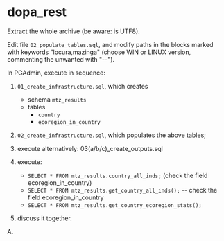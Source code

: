 # dopa_rest

Extract the whole archive (be aware: is UTF8).

Edit file `02_populate_tables.sql`, and modify paths in the blocks marked with keywords "locura,mazinga" (choose WIN or LINUX version, commenting the unwanted with "--").

In PGAdmin, execute in sequence:

1. `01_create_infrastructure.sql`, which creates
	+ schema `mtz_results`
	+ tables
		+ `country`
		+ `ecoregion_in_country`
2.  `02_create_infrastructure.sql`, which populates the above tables;

3. execute alternatively: 03(a/b/c)_create_outputs.sql

4. execute:
	+ `SELECT * FROM mtz_results.country_all_inds;` (check the field ecoregion_in_country)
	+ `SELECT * FROM mtz_results.get_country_all_inds();` -- check the field ecoregion_in_country
	+ `SELECT * FROM mtz_results.get_country_ecoregion_stats();`

5. discuss it together.

A.	

      

